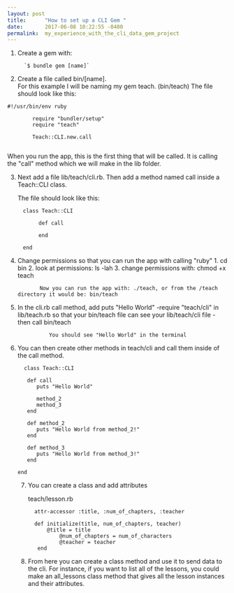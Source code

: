 ```yaml
---
layout: post
title:      "How to set up a CLI Gem "
date:       2017-06-08 10:22:55 -0400
permalink:  my_experience_with_the_cli_data_gem_project
---
```



1. Create a gem with: 
     
		 `$ bundle gem [name]`

2.  Create a file called bin/[name].     
      For this example I will be naming my gem teach. (bin/teach)
			The file should look like this: 
			
	
```
#!/usr/bin/env ruby

		require "bundler/setup"
		require "teach"

		Teach::CLI.new.call
		
```
   When you run the app, this is the first thing that will be called.  It is calling the "call" method which we     will make in the lib folder.  

3. Next add a file lib/teach/cli.rb.
     Then add a method named call inside a Teach::CLI class.
           
	  The file should look like this: 
     
```
     class Teach::CLI

          def call

          end

     end
```

4. Change permissions so that you can run the app with calling "ruby"
         1. cd bin 
         2. look at permissions: ls -lah 
         3. change permissions with: chmod +x teach 
         
			  Now you can run the app with: ./teach, or from the /teach directory it would be: bin/teach

5. In the cli.rb call method, add puts "Hello World"
         -require "teach/cli" in lib/teach.rb so that your bin/teach file can see your lib/teach/cli file
				 -then call bin/teach 
				 
				 You should see "Hello World" in the terminal 

6. You can then create other methods in teach/cli and call them inside of the call method.
   
	     class Teach::CLI

          def call
             puts "Hello World"

             method_2
             method_3
          end

          def method_2
             puts "Hello World from method_2!"
          end

          def method_3
             puts "Hello World from method_3!"
          end
  
       end
	
	7. You can create a class and add attributes 
	
	     teach/lesson.rb
			 
			 attr-accessor :title, :num_of_chapters, :teacher 
			 
			 def initialize(title, num_of_chapters, teacher) 
			     @title = title
					 @num_of_chapters = num_of_characters
					 @teacher = teacher
			  end 
	
	8. From here you can create a class method and use it to send data to the cli.  For instance, if you                want to list all of the lessons, you could make an all_lessons class method that gives all the lesson          instances and their attributes.
	








				 




           
					 

